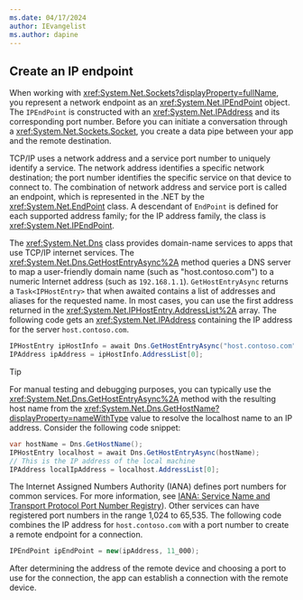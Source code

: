 ```yaml
---
ms.date: 04/17/2024
author: IEvangelist
ms.author: dapine
---
```


## Create an IP endpoint

When working with <xref:System.Net.Sockets?displayProperty=fullName>, you represent a network endpoint as an <xref:System.Net.IPEndPoint> object. The `IPEndPoint` is constructed with an <xref:System.Net.IPAddress> and its corresponding port number. Before you can initiate a conversation through a <xref:System.Net.Sockets.Socket>, you create a data pipe between your app and the remote destination.

TCP/IP uses a network address and a service port number to uniquely identify a service. The network address identifies a specific network destination; the port number identifies the specific service on that device to connect to. The combination of network address and service port is called an endpoint, which is represented in the .NET by the <xref:System.Net.EndPoint> class. A descendant of `EndPoint` is defined for each supported address family; for the IP address family, the class is <xref:System.Net.IPEndPoint>.

The <xref:System.Net.Dns> class provides domain-name services to apps that use TCP/IP internet services. The <xref:System.Net.Dns.GetHostEntryAsync%2A> method queries a DNS server to map a user-friendly domain name (such as "host.contoso.com") to a numeric Internet address (such as `192.168.1.1`). `GetHostEntryAsync` returns a `Task<IPHostEntry>` that when awaited contains a list of addresses and aliases for the requested name. In most cases, you can use the first address returned in the <xref:System.Net.IPHostEntry.AddressList%2A> array. The following code gets an <xref:System.Net.IPAddress> containing the IP address for the server `host.contoso.com`.

```csharp
IPHostEntry ipHostInfo = await Dns.GetHostEntryAsync("host.contoso.com");
IPAddress ipAddress = ipHostInfo.AddressList[0];
```

> [!TIP]
> For manual testing and debugging purposes, you can typically use the <xref:System.Net.Dns.GetHostEntryAsync%2A> method with the resulting host name from the <xref:System.Net.Dns.GetHostName?displayProperty=nameWithType> value to resolve the localhost name to an IP address. Consider the following code snippet:
>
> ```csharp
> var hostName = Dns.GetHostName();
> IPHostEntry localhost = await Dns.GetHostEntryAsync(hostName);
> // This is the IP address of the local machine
> IPAddress localIpAddress = localhost.AddressList[0];
> ```

The Internet Assigned Numbers Authority (IANA) defines port numbers for common services. For more information, see [IANA: Service Name and Transport Protocol Port Number Registry](https://www.iana.org/assignments/service-names-port-numbers/service-names-port-numbers.xhtml)). Other services can have registered port numbers in the range 1,024 to 65,535. The following code combines the IP address for `host.contoso.com` with a port number to create a remote endpoint for a connection.

```csharp
IPEndPoint ipEndPoint = new(ipAddress, 11_000);
```

After determining the address of the remote device and choosing a port to use for the connection, the app can establish a connection with the remote device.
